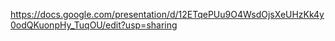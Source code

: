 https://docs.google.com/presentation/d/12ETqePUu9O4WsdOjsXeUHzKk4y0odQKuonpHy_TuqOU/edit?usp=sharing
